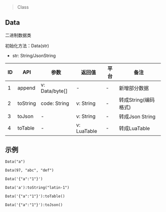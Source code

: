 > Class

## Data

二进制数据类

初始化方法：Data(str)

* str: String/JsonString

| ID   | API      | 参数             | 返回值         | 平台   | 备注             |
| ---- | -------- | -------------- | ----------- | ---- | -------------- |
| 1    | append   | v: Data/byte[] | -           | -    | 新增部分数据         |
| 2    | toString | code: String   | v: String   | -    | 转成String(编码格式) |
| 3    | toJson   | -              | v: String   | -    | 转成Json String  |
| 4    | toTable  | -              | v: LuaTable | -    | 转成LuaTable     |

## 示例

```
Data("a")

Data(97, "abc", "def")

Data('{"a":"1"}')

Data('a'):toString("latin-1")

Data('{"a":"1"}'):toTable()

Data('{"a":"1"}'):toJson()
```
